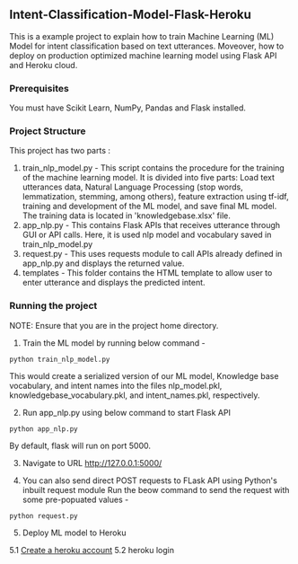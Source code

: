 ## Intent-Classification-Model-Flask-Heroku

This is a example project to explain how to train Machine Learning (ML) Model for intent classification based on text utterances. Moveover, how to deploy on production optimized machine learning model using Flask API and Heroku cloud.

### Prerequisites
You must have Scikit Learn, NumPy, Pandas and Flask installed.

### Project Structure
This project has two parts :
1. train_nlp_model.py - This script contains the procedure for the training of the machine learning model. It is divided into five parts: Load text utterances data, Natural Language Processing (stop words, lemmatization, stemming, among others), feature extraction using tf-idf, training and development of the ML model, and save final ML model.   The training data is located in  'knowledgebase.xlsx' file.
2. app_nlp.py - This contains Flask APIs that receives utterance through GUI or API calls. Here, it is used nlp model and vocabulary saved in train_nlp_model.py 
3. request.py - This uses requests module to call APIs already defined in app_nlp.py and displays the returned value.
4. templates - This folder contains the HTML template to allow user to enter utterance and displays the predicted intent.

### Running the project
NOTE: Ensure that you are in the project home directory. 

1. Train the ML model by running below command -
```
python train_nlp_model.py
```
This would create a serialized version of our ML model, Knowledge base vocabulary, and intent names into the files nlp_model.pkl, knowledgebase_vocabulary.pkl, and intent_names.pkl, respectively.

2. Run app_nlp.py using below command to start Flask API
```
python app_nlp.py
```
By default, flask will run on port 5000.

3. Navigate to URL http://127.0.0.1:5000/ 

4. You can also send direct POST requests to FLask API using Python's inbuilt request module
Run the beow command to send the request with some pre-popuated values -
```
python request.py
```

5. Deploy ML model to Heroku

5.1 [Create a heroku account](https://signup.heroku.com/)
5.2 heroku login  

